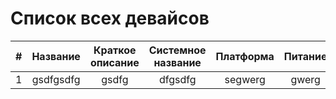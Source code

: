 # Список всех девайсов


| #   | Название         | Краткое описание | Системное название    | Платформа    | Питание    | Имя пользователя |
| :-: | :--------------: | :--------------: | :-------------------: | :----------: | :--------: | :--------------: |
|   1 | gsdfgsdfg        | gsdfg            | dfgsdfg               | segwerg      | gwerg      | qgwergwerg       |
